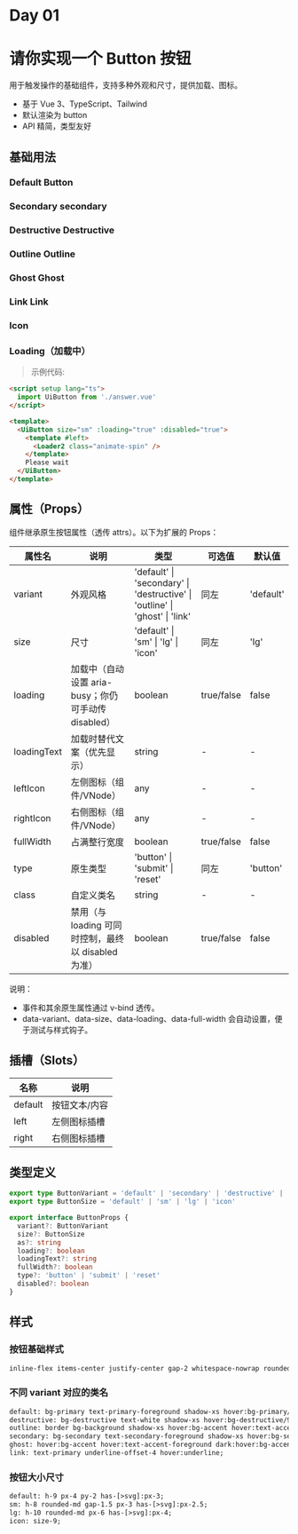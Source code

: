 # Day 01

# 请你实现一个 Button 按钮

用于触发操作的基础组件，支持多种外观和尺寸，提供加载、图标。

- 基于 Vue 3、TypeScript、Tailwind
- 默认渲染为 button
- API 精简，类型友好

## 基础用法

<script setup lang='ts'>
import UiButton from './answer.vue'
import { ChevronRight, Loader2 } from 'lucide-vue-next'
</script>

### Default <UiButton>Button</UiButton>

### Secondary <UiButton variant="secondary">secondary</UiButton>

### Destructive <UiButton variant="destructive">Destructive</UiButton>

### Outline <UiButton variant="outline">Outline</UiButton>

### Ghost <UiButton variant="ghost">Ghost</UiButton>

### Link <UiButton variant="link">Link</UiButton>

### Icon <UiButton variant="secondary" size="icon" class="size-8"> <ChevronRight class="size-4" /> </UiButton>

### Loading（加载中）

> 示例代码:

```html
<script setup lang="ts">
  import UiButton from './answer.vue'
</script>

<template>
  <UiButton size="sm" :loading="true" :disabled="true">
    <template #left>
      <Loader2 class="animate-spin" />
    </template>
    Please wait
  </UiButton>
</template>
```

## 属性（Props）

组件继承原生按钮属性（透传 attrs）。以下为扩展的 Props：

| 属性名      | 说明                                                | 类型                                                                        | 可选值     | 默认值    |
| ----------- | --------------------------------------------------- | --------------------------------------------------------------------------- | ---------- | --------- |
| variant     | 外观风格                                            | 'default' \| 'secondary' \| 'destructive' \| 'outline' \| 'ghost' \| 'link' | 同左       | 'default' |
| size        | 尺寸                                                | 'default' \| 'sm' \| 'lg' \| 'icon'                                         | 同左       | 'lg'      |
| loading     | 加载中（自动设置 aria-busy；你仍可手动传 disabled） | boolean                                                                     | true/false | false     |
| loadingText | 加载时替代文案（优先显示）                          | string                                                                      | -          | -         |
| leftIcon    | 左侧图标（组件/VNode）                              | any                                                                         | -          | -         |
| rightIcon   | 右侧图标（组件/VNode）                              | any                                                                         | -          | -         |
| fullWidth   | 占满整行宽度                                        | boolean                                                                     | true/false | false     |
| type        | 原生类型                                            | 'button' \| 'submit' \| 'reset'                                             | 同左       | 'button'  |
| class       | 自定义类名                                          | string                                                                      | -          | -         |
| disabled    | 禁用（与 loading 可同时控制，最终以 disabled 为准） | boolean                                                                     | true/false | false     |

说明：

- 事件和其余原生属性通过 v-bind 透传。
- data-variant、data-size、data-loading、data-full-width 会自动设置，便于测试与样式钩子。

## 插槽（Slots）

| 名称    | 说明          |
| ------- | ------------- |
| default | 按钮文本/内容 |
| left    | 左侧图标插槽  |
| right   | 右侧图标插槽  |

## 类型定义

```ts
export type ButtonVariant = 'default' | 'secondary' | 'destructive' | 'outline' | 'ghost' | 'link'
export type ButtonSize = 'default' | 'sm' | 'lg' | 'icon'

export interface ButtonProps {
  variant?: ButtonVariant
  size?: ButtonSize
  as?: string
  loading?: boolean
  loadingText?: string
  fullWidth?: boolean
  type?: 'button' | 'submit' | 'reset'
  disabled?: boolean
}
```

## 样式

### 按钮基础样式

```txt
inline-flex items-center justify-center gap-2 whitespace-nowrap rounded-md text-sm font-medium transition-all disabled:pointer-events-none disabled:opacity-50 [&_svg]:pointer-events-none [&_svg:not([class*='size-'])]:size-4 shrink-0 [&_svg]:shrink-0 outline-none focus-visible:border-ring focus-visible:ring-ring/50 focus-visible:ring-[3px] aria-invalid:ring-destructive/20 dark:aria-invalid:ring-destructive/40 aria-invalid:border-destructive
```

### 不同 variant 对应的类名

```txt
default: bg-primary text-primary-foreground shadow-xs hover:bg-primary/90;
destructive: bg-destructive text-white shadow-xs hover:bg-destructive/90 focus-visible:ring-destructive/20 dark:focus-visible:ring-destructive/40 dark:bg-destructive/60;
outline: border bg-background shadow-xs hover:bg-accent hover:text-accent-foreground dark:bg-input/30 dark:border-input dark:hover:bg-input/50;
secondary: bg-secondary text-secondary-foreground shadow-xs hover:bg-secondary/80;
ghost: hover:bg-accent hover:text-accent-foreground dark:hover:bg-accent/50;
link: text-primary underline-offset-4 hover:underline;
```

### 按钮大小尺寸

```txt
default: h-9 px-4 py-2 has-[>svg]:px-3;
sm: h-8 rounded-md gap-1.5 px-3 has-[>svg]:px-2.5;
lg: h-10 rounded-md px-6 has-[>svg]:px-4;
icon: size-9;
```
